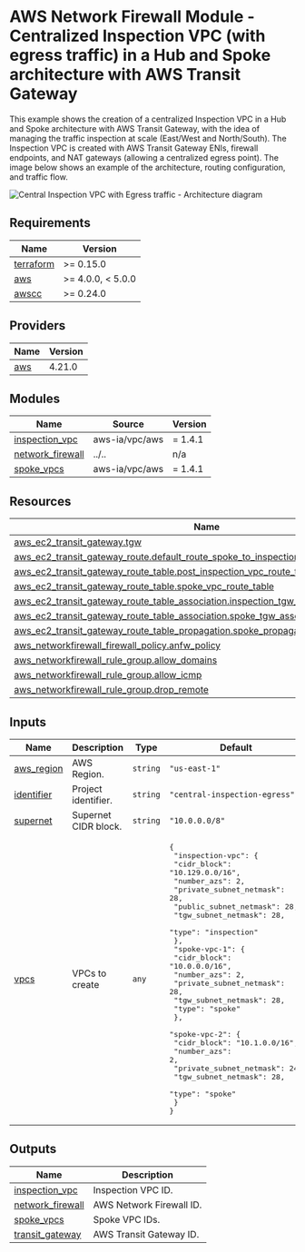 <!-- BEGIN_TF_DOCS -->
# AWS Network Firewall Module - Centralized Inspection VPC (with egress traffic) in a Hub and Spoke architecture with AWS Transit Gateway

This example shows the creation of a centralized Inspection VPC in a Hub and Spoke architecture with AWS Transit Gateway, with the idea of managing the traffic inspection at scale (East/West and North/South). The Inspection VPC is created with AWS Transit Gateway ENIs, firewall endpoints, and NAT gateways (allowing a centralized egress point). The image below shows an example of the architecture, routing configuration, and traffic flow.

![Central Inspection VPC with Egress traffic - Architecture diagram](../../images/centralized\\_vpc\\_with\\_egress.png)

## Requirements

| Name | Version |
|------|---------|
| <a name="requirement_terraform"></a> [terraform](#requirement\_terraform) | >= 0.15.0 |
| <a name="requirement_aws"></a> [aws](#requirement\_aws) | >= 4.0.0, < 5.0.0 |
| <a name="requirement_awscc"></a> [awscc](#requirement\_awscc) | >= 0.24.0 |

## Providers

| Name | Version |
|------|---------|
| <a name="provider_aws"></a> [aws](#provider\_aws) | 4.21.0 |

## Modules

| Name | Source | Version |
|------|--------|---------|
| <a name="module_inspection_vpc"></a> [inspection\_vpc](#module\_inspection\_vpc) | aws-ia/vpc/aws | = 1.4.1 |
| <a name="module_network_firewall"></a> [network\_firewall](#module\_network\_firewall) | ../.. | n/a |
| <a name="module_spoke_vpcs"></a> [spoke\_vpcs](#module\_spoke\_vpcs) | aws-ia/vpc/aws | = 1.4.1 |

## Resources

| Name | Type |
|------|------|
| [aws_ec2_transit_gateway.tgw](https://registry.terraform.io/providers/hashicorp/aws/latest/docs/resources/ec2_transit_gateway) | resource |
| [aws_ec2_transit_gateway_route.default_route_spoke_to_inspection](https://registry.terraform.io/providers/hashicorp/aws/latest/docs/resources/ec2_transit_gateway_route) | resource |
| [aws_ec2_transit_gateway_route_table.post_inspection_vpc_route_table](https://registry.terraform.io/providers/hashicorp/aws/latest/docs/resources/ec2_transit_gateway_route_table) | resource |
| [aws_ec2_transit_gateway_route_table.spoke_vpc_route_table](https://registry.terraform.io/providers/hashicorp/aws/latest/docs/resources/ec2_transit_gateway_route_table) | resource |
| [aws_ec2_transit_gateway_route_table_association.inspection_tgw_association](https://registry.terraform.io/providers/hashicorp/aws/latest/docs/resources/ec2_transit_gateway_route_table_association) | resource |
| [aws_ec2_transit_gateway_route_table_association.spoke_tgw_association](https://registry.terraform.io/providers/hashicorp/aws/latest/docs/resources/ec2_transit_gateway_route_table_association) | resource |
| [aws_ec2_transit_gateway_route_table_propagation.spoke_propagation_to_post_inspection](https://registry.terraform.io/providers/hashicorp/aws/latest/docs/resources/ec2_transit_gateway_route_table_propagation) | resource |
| [aws_networkfirewall_firewall_policy.anfw_policy](https://registry.terraform.io/providers/hashicorp/aws/latest/docs/resources/networkfirewall_firewall_policy) | resource |
| [aws_networkfirewall_rule_group.allow_domains](https://registry.terraform.io/providers/hashicorp/aws/latest/docs/resources/networkfirewall_rule_group) | resource |
| [aws_networkfirewall_rule_group.allow_icmp](https://registry.terraform.io/providers/hashicorp/aws/latest/docs/resources/networkfirewall_rule_group) | resource |
| [aws_networkfirewall_rule_group.drop_remote](https://registry.terraform.io/providers/hashicorp/aws/latest/docs/resources/networkfirewall_rule_group) | resource |

## Inputs

| Name | Description | Type | Default | Required |
|------|-------------|------|---------|:--------:|
| <a name="input_aws_region"></a> [aws\_region](#input\_aws\_region) | AWS Region. | `string` | `"us-east-1"` | no |
| <a name="input_identifier"></a> [identifier](#input\_identifier) | Project identifier. | `string` | `"central-inspection-egress"` | no |
| <a name="input_supernet"></a> [supernet](#input\_supernet) | Supernet CIDR block. | `string` | `"10.0.0.0/8"` | no |
| <a name="input_vpcs"></a> [vpcs](#input\_vpcs) | VPCs to create | `any` | <pre>{<br>  "inspection-vpc": {<br>    "cidr_block": "10.129.0.0/16",<br>    "number_azs": 2,<br>    "private_subnet_netmask": 28,<br>    "public_subnet_netmask": 28,<br>    "tgw_subnet_netmask": 28,<br>    "type": "inspection"<br>  },<br>  "spoke-vpc-1": {<br>    "cidr_block": "10.0.0.0/16",<br>    "number_azs": 2,<br>    "private_subnet_netmask": 28,<br>    "tgw_subnet_netmask": 28,<br>    "type": "spoke"<br>  },<br>  "spoke-vpc-2": {<br>    "cidr_block": "10.1.0.0/16",<br>    "number_azs": 2,<br>    "private_subnet_netmask": 24,<br>    "tgw_subnet_netmask": 28,<br>    "type": "spoke"<br>  }<br>}</pre> | no |

## Outputs

| Name | Description |
|------|-------------|
| <a name="output_inspection_vpc"></a> [inspection\_vpc](#output\_inspection\_vpc) | Inspection VPC ID. |
| <a name="output_network_firewall"></a> [network\_firewall](#output\_network\_firewall) | AWS Network Firewall ID. |
| <a name="output_spoke_vpcs"></a> [spoke\_vpcs](#output\_spoke\_vpcs) | Spoke VPC IDs. |
| <a name="output_transit_gateway"></a> [transit\_gateway](#output\_transit\_gateway) | AWS Transit Gateway ID. |
<!-- END_TF_DOCS -->